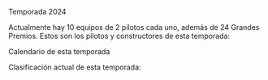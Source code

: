 Temporada 2024

Actualmente hay 10 equipos de 2 pilotos cada uno, además de 24 Grandes Premios.
Estos son los pilotos y constructores de esta temporada:




Calendario de esta temporada




Clasificación actual de esta temporada:
